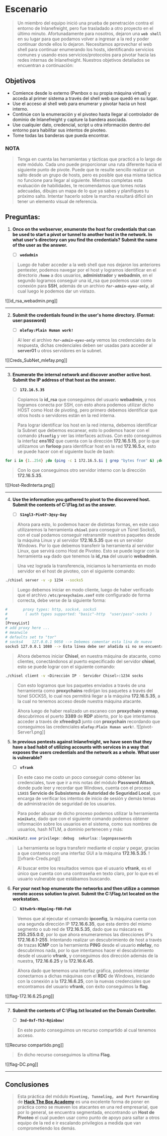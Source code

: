 # Escenario

>Un miembro del equipo inició una prueba de penetración contra el entorno de Inlanefreight, pero fue trasladado a otro proyecto en el último minuto. Afortunadamente para nosotros, dejaron una **`web shell`** en su lugar para que podamos volver a ingresar a la red y poder continuar donde ellos lo dejaron. Necesitamos aprovechar el web shell para continuar enumerando los hosts, identificando servicios comunes y usando esos servicios/protocolos para pivotar hacia las redes internas de Inlanefreight. Nuestros objetivos detallados se encuentran a continuación:
## Objetivos

- Comience desde lo externo (Pwnbox o su propia máquina virtual) y acceda al primer sistema a través del shell web que quedó en su lugar.
- Use el acceso al shell web para enumerar y pivotar hacia un host interno.
- Continúe con la enumeración y el pivoteo hasta llegar al controlador de dominio de Inlanefreight y capture la bandera asociada.
- Use cualquier dato, credencial, script u otra información dentro del entorno para habilitar sus intentos de pivoteo.
- Tome todas las banderas que pueda encontrar.
### NOTA

>Tenga en cuenta las herramientas y tácticas que practicó a lo largo de este módulo. Cada uno puede proporcionar una ruta diferente hacia el siguiente punto de pivote. Puede que te resulte sencillo realizar un salto desde un grupo de hosts, pero es posible que esa misma táctica no funcione para llegar al siguiente. Mientras completas esta evaluación de habilidades, te recomendamos que tomes notas adecuadas, dibujes un mapa de lo que ya sabes y planifiques tu próximo salto. Intentar hacerlo sobre la marcha resultará difícil sin tener un elemento visual de referencia.


## Preguntas:

1. **Once on the webserver, enumerate the host for credentials that can be used to start a pivot or tunnel to another host in the network. In what user's directory can you find the credentials? Submit the name of the user as the answer.**
   
	- [ ] **`wedadmin`**

>Luego de haber acceder a la web shell que nos dejaron los anteriores pentester, podemos navegar por el host y logramos identificar en el directorio **`/home`** a dos usuarios, **administrador** y **webadmin**, en el segundo logramos conseguir una id_rsa que podemos usar como conexión para **SSH**, además de un archivo ***`for-admin-eyes-only`***, al cual luego le podemos dar un vistazo.

![[id_rsa_webadmin.png]]

---

2. **Submit the credentials found in the user's home directory. (Format: user:password)**
   
	- [ ] **`mlefay:Plain Human work!`**
   
>Al leer el archivo ***`for-admin-eyes-only`*** vemos las credenciales de la respuesta, dichas credenciales deben ser usadas para acceder al **server01** u otros servidores en la subnet.

![[Creds_SubNet_mlefay.png]]

---
3. **Enumerate the internal network and discover another active host. Submit the IP address of that host as the answer.**
   
	- [ ] **`172.16.5.35`**

>Copiamos la **id_rsa** que conseguimos del usuario **webadmin**, y nos logramos conecta por SSH, con esto ahora podemos utilizar dicho HOST como Host de pivoting, pero primero debemos identificar que otros hosts o servidores están en la red interna.

>Para lograr identificar los host en la red interna, debemos identificar la Subnet que debemos escanear, esto lo podemos hacer con el comando **`ifconfig`** y ver las interfaces activas. Con esto conseguimos la interfaz **ens192** que cuenta con la dirección **172.16.5.15**, por lo que utilizamos un **forloop** para identificar host en la red **172.16.5.x**, esto se puede hacer con el siguiente bucle de bash:

```bash
for i in {1..254} ;do (ping -c 1 172.16.5.$i | grep "bytes from" &) ;done
```

>Con lo que conseguimos otro servidor interno con la dirección **172.16.5.35**.

![[Host-RedInterta.png]]

---
4. **Use the information you gathered to pivot to the discovered host. Submit the contents of C:\Flag.txt as the answer.**
   
	- [ ] **`S1ngl3-Piv07-3@sy-Day`**

>Ahora para esto, lo podemos hacer de distintas formas, en este caso utilizaremos la herramienta **`chisel`** para conseguir un Túnel Socks5, con el cual podamos conseguir retransmitir nuestros paquetes desde la máquina Linux y al servidor **172.16.5.35** que es un servidor Windows. Por lo que debemos transferir la herramienta al servidor Linux, que servirá como Host de Pivoteo. Esto se puede lograr con la herramienta **`scp`** dado que tenemos la **id_rsa** del usuario **webadmin**.

>Una vez lograda la transferencia, iniciamos la herramienta en modo servidor en el host de pivoteo, con el siguiente comando:

```bash
./chisel server -v -p 1234 --socks5
```

>Luego debemos iniciar en modo cliente, luego de haber verificado que el archivo **`/etc/proxychains.conf`** este configurado de forma correcta, debe verse de la siguiente forma:

```bash
#       proxy types: http, socks4, socks5
#        ( auth types supported: "basic"-http  "user/pass"-socks )
#
[ProxyList]
# add proxy here ...
# meanwile
# defaults set to "tor"
# socks4 	127.0.0.1 9050 --> Debemos comentar esta lína de nuevo
socks5 127.0.0.1 1080 --> Esta línea debe ser añadida si no se encuentra
```

>Ahora debemos iniciar **Chisel**, en nuestra máquina de atacante, como clientes, conectándonos al puerto especificado del servidor **chisel**, esto se puede lograr con el siguiente comando:

```bash
./chisel client -v <Dirección IP - Servidor Chisel>:1234 socks
```

>Con esto logramos que los paquetes enviados a través de una herramienta como **proxychains** redirijan los paquetes a través del túnel SOCKS5, lo cual nos permitirá llegar a la máquina **172.16.5.35**, a la cual no tenemos acceso desde nuestra máquina atacante.

>Ahora luego de haber realizado un escaneo con **proxychain y nmap**, descubrimos el puerto **3389** de **RDP** abierto, por lo que intentamos acceder a través de **xfreedrp3** junto con **proxychain** recordando que conseguimos las credenciales **`mlefay:Plain Human work!`**.
	![[pivot-Server1.png]]

5. **In previous pentests against Inlanefreight, we have seen that they have a bad habit of utilizing accounts with services in a way that exposes the users credentials and the network as a whole. What user is vulnerable?**

	 - [ ] **`vfrank`**

>En este caso me costo un poco conseguir como obtener las credenciales, tuve que ir a mis notas del módulo **Password Attack**, donde pude leer y recordar que Windows, cuenta con el proceso **`LSASS`** **Servicio de Subsistema de Autoridad de Seguridad Local**, que encarga de verificar los intentos de inicio de sesión y demás temas de administración de seguridad de los usuarios.

>Para poder abusar de dicho proceso podemos utilizar la herramienta **`mimikatz`**, dado que con el siguiente comando podemos obtener información sobre los usuarios en el sistema, como sus nombres de usuarios, hash NTLM, a dominio pertenecen y más:

```Powershell
./mimikatz.exe privilege::debug  sekurlsa::logonpasswords
```

>La herramienta se logra transferir mediante el copiar y pegar, gracias a que contamos con una interfaz GUI a la máquina **172.16.5.35**.
	![[vfrank-Creds.png]]

>Al buscar entre los resultados vemos que el usuario **vfrank**, es el único que cuenta con una contraseña en texto claro, por lo que es el usuario vulnerable que estábamos buscando.

6. **For your next hop enumerate the networks and then utilize a common remote access solution to pivot. Submit the C:\Flag.txt located on the workstation.**
   
	- [ ] **``N3tw0rk-H0pp1ng-f0R-FuN``**

>Vemos que al ejecutar el comando **ipconfig**, la máquina cuenta con una segunda dirección IP **172.16.6.35**, que esta dentro del mismo segmento o sub red de **172.16.5.35**, dado que su máscara es **255.255.0.0**, por lo que ahora enumeraremos las direcciones IP's **172.16.6.1-255**. Intentando realizar un descubrimiento de host a través de trazas **ICMP** con la herramienta **PING** desde el usuario **mlefay**, no descubrimos nada, por lo que intentamos hacer el descubrimiento desde el usuario **vfrank**, y conseguimos dos dirección además de la nuestra, **172.16.6.25** y la **172.16.6.45**.

>Ahora dado que tenemos una interfaz gráfica, podemos intentar conectarnos a dichas máquinas con el **RDC** de Windows, iniciando con la conexión a la **172.16.6.25**, con la nuevas credenciales que encontramos del usuario **vfrank**, con éxito conseguimos la **flag**. 

![[flag-172.16.6.25.png]]

----
7. **Submit the contents of C:\Flag.txt located on the Domain Controller.**

	- [ ] **`3nd-0xf-Th3-R@inbow!`**

>En este punto conseguimos un recurso compartido al cual tenemos acceso.

![[Recurso compartido.png]]

>En dicho recurso conseguimos la ultima **Flag**.

![[flag-DC.png]]

---

## Conclusiones

>Esta práctica del módulo **`Pivoting, Tunneling, and Port Forwarding`** de [**Hack The Box Academy**](https://academy.hackthebox.com/module/details/158) es una excelente forma de poner en práctica como se mueven los atacantes en una red empresarial, que por lo general, se encuentra segmentada, encontrando un **Host de Pivoteo** el cual pueden usar como punto de apoyo para saltar a otros equipo de la red e ir escalando privilegios a medida que van comprometiendo los demás.


